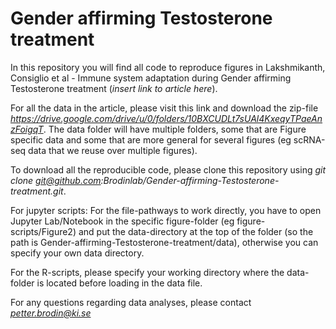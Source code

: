 # Gender affirming Testosterone treatment
In this repository you will find all code to reproduce figures in Lakshmikanth, Consiglio et al - Immune system adaptation during Gender affirming Testosterone treatment (*insert link to article here*).

For all the data in the article, please visit this link and download the zip-file *https://drive.google.com/drive/u/0/folders/10BXCUDLt7sUAl4KxeqyTPaeAnzFoigqT*. The data folder will have multiple folders, some that are Figure specific data and some that are more general for several figures (eg scRNA-seq data that we reuse over multiple figures).

To download all the reproducible code, please clone this repository using *git clone git@github.com:Brodinlab/Gender-affirming-Testosterone-treatment.git*.

For jupyter scripts: For the file-pathways to work directly, you have to open Jupyter Lab/Notebook in the specific figure-folder (eg figure-scripts/Figure2) and put the data-directory at the top of the folder (so the path is Gender-affirming-Testosterone-treatment/data), otherwise you can specify your own data directory.

For the R-scripts, please specify your working directory where the data-folder is located before loading in the data file.

For any questions regarding data analyses, please contact *petter.brodin@ki.se*


